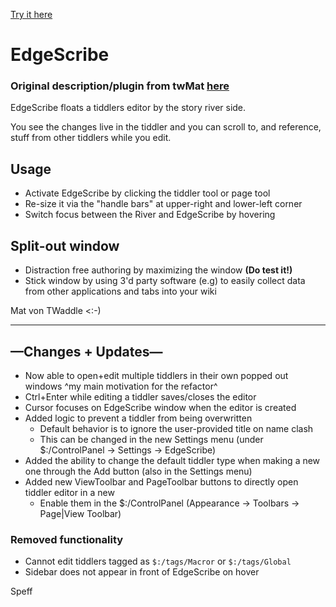 [Try it here](https://speff.github.io/tw-speff/)

# EdgeScribe
### **Original description/plugin from twMat [here](https://sideeditor.tiddlyhost.com/)**
EdgeScribe floats a tiddlers editor by the story river side.

You see the changes live in the tiddler and you can scroll to, and reference, stuff from other tiddlers while you edit.

## Usage

* Activate EdgeScribe by clicking the tiddler tool or page tool
* Re-size it via the "handle bars" at upper-right and lower-left corner
* Switch focus between the River and EdgeScribe by hovering

## Split-out window

* Distraction free authoring by maximizing the window __(Do test it!)__
* Stick window by using 3'd party software (e.g) to easily collect data from other applications and tabs into your wiki

Mat von TWaddle <:-)

------------------

## —Changes + Updates—

* Now able to open+edit multiple tiddlers in their own popped out windows
^my main motivation for the refactor^
* Ctrl+Enter while editing a tiddler saves/closes the editor
* Cursor focuses on EdgeScribe window when the editor is created
* Added logic to prevent a tiddler from being overwritten
    * Default behavior is to ignore the user-provided title on name clash
    * This can be changed in the new Settings menu (under $:/ControlPanel -> Settings -> EdgeScribe)
* Added the ability to change the default tiddler type when making a new one through the Add button (also in the Settings menu)
* Added new ViewToolbar and PageToolbar buttons to directly open tiddler editor in a new
    * Enable them in the $:/ControlPanel (Appearance -> Toolbars -> Page|View Toolbar)

### Removed functionality

* Cannot edit tiddlers tagged as `$:/tags/Macror` or `$:/tags/Global`
* Sidebar does not appear in front of EdgeScribe on hover

Speff

